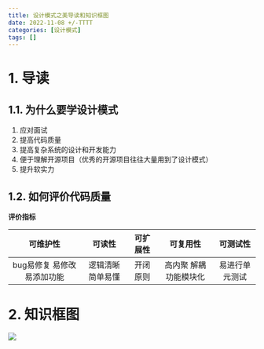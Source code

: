 ```yaml
---
title: 设计模式之美导读和知识框图
date: 2022-11-08 +/-TTTT
categories: [设计模式]
tags: []
---
```


# 1. 导读
## 1.1. 为什么要学设计模式
1. 应对面试
2. 提高代码质量
3. 提高复杂系统的设计和开发能力
4. 便于理解开源项目（优秀的开源项目往往大量用到了设计模式）
5. 提升软实力

## 1.2. 如何评价代码质量

**评价指标**

| 可维护性 | 可读性 | 可扩展性 | 可复用性 | 可测试性 |
| :-------: | :----: | :--------: | :---: | :---: |
| bug易修复 易修改 易添加功能 | 逻辑清晰 简单易懂 | 开闭原则 | 高内聚 解耦 功能模块化 | 易进行单元测试|

# 2. 知识框图
![](https://cdn.jsdelivr.net/gh/Casflawed/img-host@master/blog/20221112233117.png)

